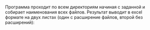 Программа проходит по всем директориям начиная с заданной 
и собирает наименования всех файлов.
Результат выводит в excel формате на двух листах 
(один с расширение файлов, второй без расширений):


